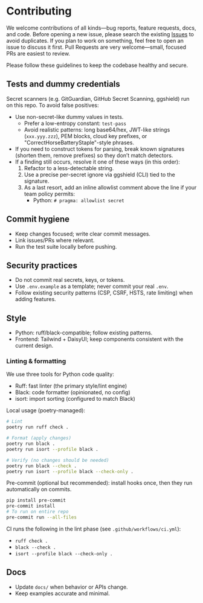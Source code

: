 # Contributing

We welcome contributions of all kinds—bug reports, feature requests, docs, and code. Before opening a new issue, please search the existing [Issues](https://github.com/eatyourpeas/census/issues) to avoid duplicates. If you plan to work on something, feel free to open an issue to discuss it first. Pull Requests are very welcome—small, focused PRs are easiest to review.

Please follow these guidelines to keep the codebase healthy and secure.

## Tests and dummy credentials

Secret scanners (e.g. GitGuardian, GitHub Secret Scanning, ggshield) run on this repo. To avoid false positives:

- Use non-secret-like dummy values in tests.
  - Prefer a low-entropy constant: `test-pass`
  - Avoid realistic patterns: long base64/hex, JWT-like strings (`xxx.yyy.zzz`), PEM blocks, cloud key prefixes, or "CorrectHorseBatteryStaple"-style phrases.
- If you need to construct tokens for parsing, break known signatures (shorten them, remove prefixes) so they don’t match detectors.
- If a finding still occurs, resolve it one of these ways (in this order):
  1. Refactor to a less-detectable string.
  2. Use a precise per-secret ignore via ggshield (CLI) tied to the signature.
  3. As a last resort, add an inline allowlist comment above the line if your team policy permits:
     - Python: `# pragma: allowlist secret`

## Commit hygiene

- Keep changes focused; write clear commit messages.
- Link issues/PRs where relevant.
- Run the test suite locally before pushing.

## Security practices

- Do not commit real secrets, keys, or tokens.
- Use `.env.example` as a template; never commit your real `.env`.
- Follow existing security patterns (CSP, CSRF, HSTS, rate limiting) when adding features.

## Style

- Python: ruff/black-compatible; follow existing patterns.
- Frontend: Tailwind + DaisyUI; keep components consistent with the current design.

### Linting & formatting

We use three tools for Python code quality:

- Ruff: fast linter (the primary style/lint engine)
- Black: code formatter (opinionated, no config)
- isort: import sorting (configured to match Black)

Local usage (poetry-managed):

```sh
# Lint
poetry run ruff check .

# Format (apply changes)
poetry run black .
poetry run isort --profile black .

# Verify (no changes should be needed)
poetry run black --check .
poetry run isort --profile black --check-only .
```

Pre-commit (optional but recommended): install hooks once, then they run automatically on commits.

```sh
pip install pre-commit
pre-commit install
# To run on entire repo
pre-commit run --all-files
```

CI runs the following in the lint phase (see `.github/workflows/ci.yml`):

- `ruff check .`
- `black --check .`
- `isort --profile black --check-only .`

## Docs

- Update `docs/` when behavior or APIs change.
- Keep examples accurate and minimal.
